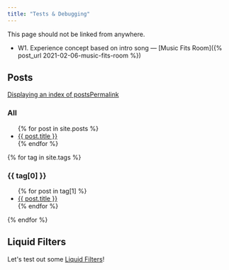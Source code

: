 ```yaml
---
title: "Tests & Debugging"
---
```

This page should not be linked from anywhere.
* W1. Experience concept based on intro song — [Music Fits Room]({% post_url 2021-02-06-music-fits-room %})

## Posts
[Displaying an index of postsPermalink](https://jekyllrb.com/docs/posts/)

### All
<ul>
  {% for post in site.posts %}
    <li>
      <a href="{{ post.url }}">{{ post.title }}</a>
    </li>
  {% endfor %}
</ul>

{% for tag in site.tags %}
  <h3>{{ tag[0] }}</h3>
  <ul>
    {% for post in tag[1] %}
      <li><a href="{{ post.url }}">{{ post.title }}</a></li>
    {% endfor %}
  </ul>
{% endfor %}

## Liquid Filters
Let's test out some [Liquid Filters](https://jekyllrb.com/docs/liquid/filters/)!
